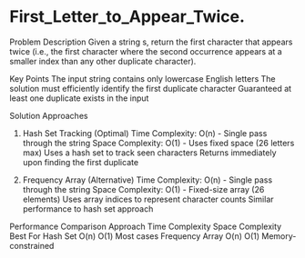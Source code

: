 # First_Letter_to_Appear_Twice.


Problem Description
Given a string s, return the first character that appears twice (i.e., the first character where the second occurrence appears at a smaller index than any other duplicate character).

Key Points
The input string contains only lowercase English letters
The solution must efficiently identify the first duplicate character
Guaranteed at least one duplicate exists in the input

Solution Approaches
1. Hash Set Tracking (Optimal)
Time Complexity: O(n) - Single pass through the string
Space Complexity: O(1) - Uses fixed space (26 letters max)
Uses a hash set to track seen characters
Returns immediately upon finding the first duplicate

2. Frequency Array (Alternative)
Time Complexity: O(n) - Single pass through the string
Space Complexity: O(1) - Fixed-size array (26 elements)
Uses array indices to represent character counts
Similar performance to hash set approach

Performance Comparison
Approach	Time Complexity	Space Complexity	Best For
Hash Set	O(n)	O(1)	Most cases
Frequency Array	O(n)	O(1)	Memory-constrained

